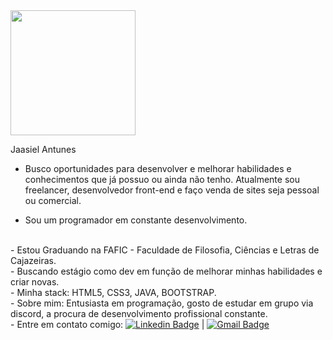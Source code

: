 <img width="200" src="https://avatars.githubusercontent.com/u/69393570?v=4">


Jaasiel Antunes

- Busco oportunidades para desenvolver e melhorar habilidades e conhecimentos que já possuo ou ainda não tenho.
Atualmente sou freelancer, desenvolvedor front-end e faço venda de sites seja pessoal ou comercial.

- Sou um programador em constante desenvolvimento.

 <br/> - Estou Graduando na FAFIC - Faculdade de Filosofia, Ciências e Letras de Cajazeiras.
 <br/> - Buscando estágio como dev em função de melhorar minhas habilidades e criar novas.
 <br/> - Minha stack: HTML5, CSS3, JAVA, BOOTSTRAP.
 <br/> - Sobre mim: Entusiasta em programação, gosto de estudar em grupo via discord, a procura de desenvolvimento profissional constante.
 <br/> - Entre em contato comigo: [![Linkedin Badge](https://img.shields.io/badge/-JaasielAntunes-blue?style=flat-square&logo=Linkedin&logoColor=white&link=https://www.linkedin.com/in/jaasiel-antunes-1517b41bb/)](https://www.linkedin.com/in/jaasiel-antunes-1517b41bb/) 
| 
[![Gmail Badge](https://img.shields.io/badge/-contato.jaasiel@gmail.com-c14438?style=flat-square&logo=Gmail&logoColor=white&link=jaasiel:contato.jaasiel@gmail.com)](jaasiel:contato.jaasiel@gmail.com)

